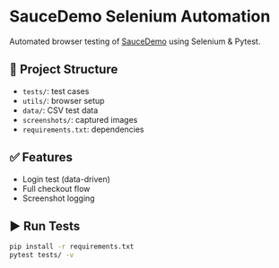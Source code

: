 # SauceDemo Selenium Automation

Automated browser testing of [SauceDemo](https://www.saucedemo.com) using Selenium & Pytest.

## 📁 Project Structure

- `tests/`: test cases
- `utils/`: browser setup
- `data/`: CSV test data
- `screenshots/`: captured images
- `requirements.txt`: dependencies

## ✅ Features

- Login test (data-driven)
- Full checkout flow
- Screenshot logging

## ▶️ Run Tests

```bash
pip install -r requirements.txt
pytest tests/ -v
```